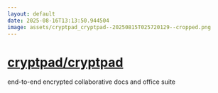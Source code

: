 ```yaml
---
layout: default
date: 2025-08-16T13:13:50.944504
image: assets/cryptpad_cryptpad--20250815T025720129--cropped.png
---
```


# [cryptpad/cryptpad](https://github.com/cryptpad/cryptpad)

end-to-end encrypted collaborative docs and office suite
